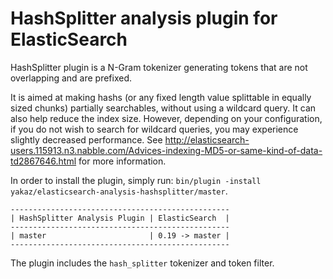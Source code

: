 HashSplitter analysis plugin for ElasticSearch
==============================================

HashSplitter plugin is a N-Gram tokenizer generating tokens that are not overlapping and are prefixed.

It is aimed at making hashs (or any fixed length value splittable in equally sized chunks) partially searchables, without using a wildcard query.
It can also help reduce the index size.
However, depending on your configuration, if you do not wish to search for wildcard queries, you may experience slightly decreased performance.
See http://elasticsearch-users.115913.n3.nabble.com/Advices-indexing-MD5-or-same-kind-of-data-td2867646.html for more information.


In order to install the plugin, simply run: `bin/plugin -install yakaz/elasticsearch-analysis-hashsplitter/master`.

    -------------------------------------------------
    | HashSplitter Analysis Plugin | ElasticSearch  |
    -------------------------------------------------
    | master                       | 0.19 -> master |
    -------------------------------------------------

The plugin includes the `hash_splitter` tokenizer and token filter.
